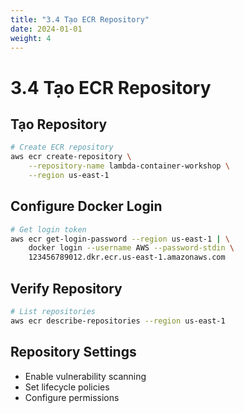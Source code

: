 ```yaml
---
title: "3.4 Tạo ECR Repository"
date: 2024-01-01
weight: 4
---
```


# 3.4 Tạo ECR Repository

## Tạo Repository

```bash
# Create ECR repository
aws ecr create-repository \
    --repository-name lambda-container-workshop \
    --region us-east-1
```

## Configure Docker Login

```bash
# Get login token
aws ecr get-login-password --region us-east-1 | \
    docker login --username AWS --password-stdin \
    123456789012.dkr.ecr.us-east-1.amazonaws.com
```

## Verify Repository

```bash
# List repositories
aws ecr describe-repositories --region us-east-1
```

## Repository Settings

- Enable vulnerability scanning
- Set lifecycle policies
- Configure permissions
